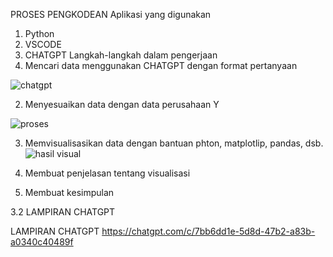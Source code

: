 PROSES PENGKODEAN
Aplikasi yang digunakan
1.	Python
2.	VSCODE
3.	CHATGPT
Langkah-langkah dalam pengerjaan
1.	Mencari data menggunakan CHATGPT dengan format pertanyaan

![chatgpt](https://github.com/anastasyamiranda/UAS-PENGKODEAN-DAN-PEMOGRAMAN-ANASTASYA-MIRANDA-/assets/167253020/052ad81e-4cfa-442f-8141-9e565bcc30fa)


2.	Menyesuaikan data dengan data perusahaan Y
 
![proses](https://github.com/anastasyamiranda/UAS-PENGKODEAN-DAN-PEMOGRAMAN-ANASTASYA-MIRANDA-/assets/167253020/1497b71c-c1ef-47e5-b90e-797d0bd30ae0)


3.	Memvisualisasikan data dengan bantuan phton, matplotlip, pandas, dsb.
 ![hasil visual](https://github.com/anastasyamiranda/UAS-PENGKODEAN-DAN-PEMOGRAMAN-ANASTASYA-MIRANDA-/assets/167253020/180b6416-5cc6-445f-91cf-e8550d38de04)


4.	Membuat penjelasan tentang visualisasi
5.	Membuat kesimpulan

3.2	LAMPIRAN CHATGPT

LAMPIRAN CHATGPT 
https://chatgpt.com/c/7bb6dd1e-5d8d-47b2-a83b-a0340c40489f
